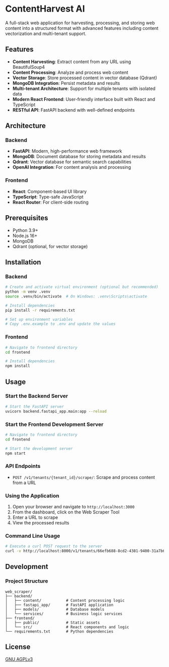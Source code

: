 # ContentHarvest AI

A full-stack web application for harvesting, processing, and storing web content into a structured format with advanced features including content vectorization and multi-tenant support.

## Features

- **Content Harvesting**: Extract content from any URL using BeautifulSoup4
- **Content Processing**: Analyze and process web content
- **Vector Storage**: Store processed content in vector database (Qdrant)
- **MongoDB Integration**: Persist metadata and results
- **Multi-tenant Architecture**: Support for multiple tenants with isolated data
- **Modern React Frontend**: User-friendly interface built with React and TypeScript
- **RESTful API**: FastAPI backend with well-defined endpoints

## Architecture

### Backend

- **FastAPI**: Modern, high-performance web framework
- **MongoDB**: Document database for storing metadata and results
- **Qdrant**: Vector database for semantic search capabilities
- **OpenAI Integration**: For content analysis and processing

### Frontend

- **React**: Component-based UI library
- **TypeScript**: Type-safe JavaScript
- **React Router**: For client-side routing

## Prerequisites

- Python 3.9+
- Node.js 16+
- MongoDB
- Qdrant (optional, for vector storage)

## Installation

### Backend

```bash
# Create and activate virtual environment (optional but recommended)
python -m venv .venv
source .venv/bin/activate  # On Windows: .venv\Scripts\activate

# Install dependencies
pip install -r requirements.txt

# Set up environment variables
# Copy .env.example to .env and update the values
```

### Frontend

```bash
# Navigate to frontend directory
cd frontend

# Install dependencies
npm install
```

## Usage

### Start the Backend Server

```bash
# Start the FastAPI server
uvicorn backend.fastapi_app.main:app --reload
```

### Start the Frontend Development Server

```bash
# Navigate to frontend directory
cd frontend

# Start the development server
npm start
```

### API Endpoints

- `POST /v1/tenants/{tenant_id}/scrape/`: Scrape and process content from a URL

### Using the Application

1. Open your browser and navigate to `http://localhost:3000`
2. From the dashboard, click on the Web Scraper Tool
3. Enter a URL to scrape
4. View the processed results

### Command Line Usage

```bash
# Execute a curl POST request to the server
curl -v http://localhost:8000/v1/tenants/66efb688-8cd2-4381-9400-31a7b61e6209/scrape/ -H "Content-Type: application/x-www-form-urlencoded" -d "url=https://en.wikipedia.org/wiki/Artificial_intelligence"
```

## Development

### Project Structure

```
web_scraper/
├── backend/
│   ├── content/           # Content processing logic
│   ├── fastapi_app/       # FastAPI application
│   ├── models/            # Database models
│   └── services/          # Business logic services
├── frontend/
│   ├── public/            # Static assets
│   └── src/               # React components and logic
└── requirements.txt       # Python dependencies
```

## License

[GNU AGPLv3](LICENSE)
